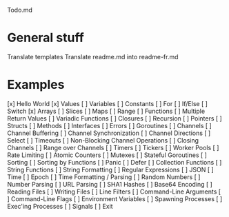 Todo.md

# General stuff

Translate templates
Translate readme.md into readme-fr.md

# Examples

[x] Hello World
[x] Values
[ ] Variables
[ ] Constants
[ ] For
[ ] If/Else
[ ] Switch
[x] Arrays
[ ] Slices
[ ] Maps
[ ] Range
[ ] Functions
[ ] Multiple Return Values
[ ] Variadic Functions
[ ] Closures
[ ] Recursion
[ ] Pointers
[ ] Structs
[ ] Methods
[ ] Interfaces
[ ] Errors
[ ] Goroutines
[ ] Channels
[ ] Channel Buffering
[ ] Channel Synchronization
[ ] Channel Directions
[ ] Select
[ ] Timeouts
[ ] Non-Blocking Channel Operations
[ ] Closing Channels
[ ] Range over Channels
[ ] Timers
[ ] Tickers
[ ] Worker Pools
[ ] Rate Limiting
[ ] Atomic Counters
[ ] Mutexes
[ ] Stateful Goroutines
[ ] Sorting
[ ] Sorting by Functions
[ ] Panic
[ ] Defer
[ ] Collection Functions
[ ] String Functions
[ ] String Formatting
[ ] Regular Expressions
[ ] JSON
[ ] Time
[ ] Epoch
[ ] Time Formatting / Parsing
[ ] Random Numbers
[ ] Number Parsing
[ ] URL Parsing
[ ] SHA1 Hashes
[ ] Base64 Encoding
[ ] Reading Files
[ ] Writing Files
[ ] Line Filters
[ ] Command-Line Arguments
[ ] Command-Line Flags
[ ] Environment Variables
[ ] Spawning Processes
[ ] Exec'ing Processes
[ ] Signals
[ ] Exit


